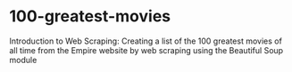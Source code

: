 # 100-greatest-movies
Introduction to Web Scraping: Creating a list of the 100 greatest movies of all time from the Empire website by web scraping using the Beautiful Soup module
